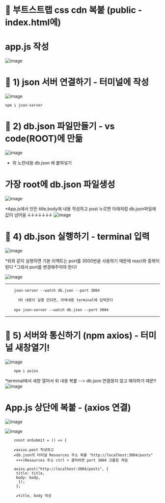 # 🎀 부트스트랩 css cdn 복붙 (public - index.html에)


# app.js 작성
![image](https://github.com/YENAZIGMINA/react_basic/assets/129706758/df2603ac-2859-4d99-93dc-98f5a4d8c498)


# 🎀 1) json 서버 연결하기 - 터미널에 작성

![image](https://github.com/YENAZIGMINA/react_basic/assets/129706758/d96cfff2-819f-479e-ae97-e5da9c8ec8c3)

    npm i json-server



  
 # 🎀 2) db.json 파일만들기 - vs code(ROOT)에 만듦
![image](https://github.com/YENAZIGMINA/react_basic/assets/129706758/6a4fef8d-54bc-4683-b6b7-6904d7d1442b)

* 위 노란내용  db.json 에 붙여넣기

#  가장 root에 db.json 파일생성
![image](https://github.com/YENAZIGMINA/react_basic/assets/129706758/f14ee1fd-0992-47b1-85bb-517e8844a985)

*App.js에서 만든 title,body에 내용 작성하고 post 누르면 아래처럼 db.json파일에 값이 넘어옴 ↓↓↓↓↓↓↓
![image](https://github.com/YENAZIGMINA/react_basic/assets/129706758/061dd168-8bdd-479c-846d-dd93e3dca472)




# 🎀 4) db.json 실행하기 - terminal 입력
![image](https://github.com/YENAZIGMINA/react_basic/assets/129706758/20aa931d-7c91-4670-aff5-e59b31ab4fd1)


*위와 같이 실행하면 기본 리액트는 port를 3000번을 사용하기 때문에 react와 중복이 된다
*그래서 port를 변경해주어야 한다!

![image](https://github.com/YENAZIGMINA/react_basic/assets/129706758/ee19e1ce-97bd-45e6-9cb1-820e6c8df6e6)


------------------------------------------------------------------------------------

        json-server --watch db.json --port 3004
        
          ❗위 내용이 실행 안되면, 아래내용 terminal에 입력한다
          
        npx json-server --watch db.json --port 3004
        
-------------------------------------------------------------------------------------        
        
        
        
 # 🎀 5) 서버와 통신하기 (npm axios) - 터미널 새창열기!
 ![image](https://github.com/YENAZIGMINA/react_basic/assets/129706758/82248f7f-0129-4043-93c0-300000a2afd7)
 
        npm i axios
        
        
 *terminal에서 새창 열어서 위 내용 복붙 --> db.json 연결끊지 않고 해야하기 때문!!
 ![image](https://github.com/YENAZIGMINA/react_basic/assets/129706758/48fd60d0-2dff-4a7c-8075-4ead3b0da706)


# App.js 상단에 복붙 - (axios 연결)
![image](https://github.com/YENAZIGMINA/react_basic/assets/129706758/71762586-6959-4ba6-8b1b-151becae713f)



![image](https://github.com/YENAZIGMINA/react_basic/assets/129706758/a854000d-0684-4d65-b05b-ac82c87bf5a7)

        const onSubmit = () => {
        
        ✔axios.post 작성하고
        ✔db.json의 터미널 Resources 주소 복붙 "http://localhost:3004/posts"
         +++)Resources 주소 ctrl + 클릭하면 port 3004 크롬창 켜짐
        
        axios.post("http://localhost:3004/posts", {
         title: title,
         body: body,
          });
         };
         
         ✔title, body 작성
